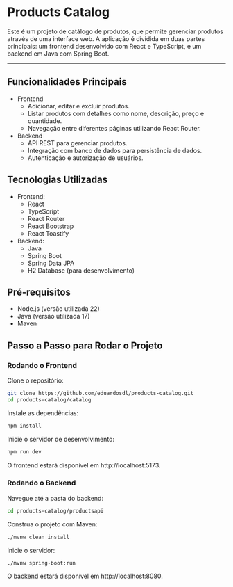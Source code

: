 # Products Catalog
Este é um projeto de catálogo de produtos, que permite gerenciar produtos através de uma interface web. A aplicação é dividida em duas partes principais: um frontend desenvolvido com React e TypeScript, e um backend em Java com Spring Boot.

---

## Funcionalidades Principais
- Frontend
  - Adicionar, editar e excluir produtos.
  - Listar produtos com detalhes como nome, descrição, preço e quantidade.
  - Navegação entre diferentes páginas utilizando React Router.
- Backend
  - API REST para gerenciar produtos.
  - Integração com banco de dados para persistência de dados.
  - Autenticação e autorização de usuários.

## Tecnologias Utilizadas
- Frontend:
  - React
  - TypeScript
  - React Router
  - React Bootstrap
  - React Toastify
- Backend:
  - Java
  - Spring Boot
  - Spring Data JPA
  - H2 Database (para desenvolvimento)

## Pré-requisitos
- Node.js (versão utilizada 22)
- Java (versão utilizada 17)
- Maven

## Passo a Passo para Rodar o Projeto
### Rodando o Frontend
Clone o repositório:

```bash
git clone https://github.com/eduardosdl/products-catalog.git
cd products-catalog/catalog
```

Instale as dependências:

```bash
npm install
```
Inicie o servidor de desenvolvimento:

```bash
npm run dev
```
O frontend estará disponível em http://localhost:5173.

### Rodando o Backend
Navegue até a pasta do backend:

```bash
cd products-catalog/productsapi
```
Construa o projeto com Maven:

```bash
./mvnw clean install
```
Inicie o servidor:

```bash
./mvnw spring-boot:run
```
O backend estará disponível em http://localhost:8080.
